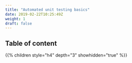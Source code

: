 ```yaml
---
title: "Automated unit testing basics"
date: 2019-02-22T10:25:49Z
weight: 1
draft: false
---
```


## Table of content

{{% children style="h4" depth="3" showhidden="true" %}}
